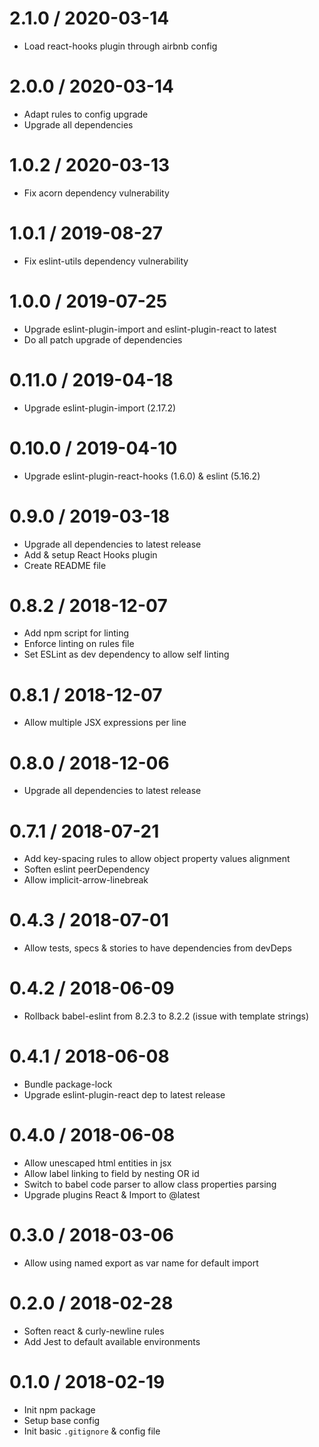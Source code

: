 
2.1.0 / 2020-03-14
==================

  * Load react-hooks plugin through airbnb config

2.0.0 / 2020-03-14
==================

  * Adapt rules to config upgrade
  * Upgrade all dependencies

1.0.2 / 2020-03-13
==================

  * Fix acorn dependency vulnerability

1.0.1 / 2019-08-27
==================

  * Fix eslint-utils dependency vulnerability

1.0.0 / 2019-07-25
==================

  * Upgrade eslint-plugin-import and eslint-plugin-react to latest
  * Do all patch upgrade of dependencies

0.11.0 / 2019-04-18
===================

  * Upgrade eslint-plugin-import (2.17.2)

0.10.0 / 2019-04-10
===================

  * Upgrade eslint-plugin-react-hooks (1.6.0) & eslint (5.16.2)

0.9.0 / 2019-03-18
==================

  * Upgrade all dependencies to latest release
  * Add & setup React Hooks plugin
  * Create README file

0.8.2 / 2018-12-07
==================

  * Add npm script for linting
  * Enforce linting on rules file
  * Set ESLint as dev dependency to allow self linting

0.8.1 / 2018-12-07
==================

  * Allow multiple JSX expressions per line

0.8.0 / 2018-12-06
==================

  * Upgrade all dependencies to latest release

0.7.1 / 2018-07-21
==================

  * Add key-spacing rules to allow object property values alignment
  * Soften eslint peerDependency
  * Allow implicit-arrow-linebreak

0.4.3 / 2018-07-01
==================

  * Allow tests, specs & stories to have dependencies from devDeps

0.4.2 / 2018-06-09
==================

  * Rollback babel-eslint from 8.2.3 to 8.2.2 (issue with template strings)

0.4.1 / 2018-06-08
==================

  * Bundle package-lock
  * Upgrade eslint-plugin-react dep to latest release

0.4.0 / 2018-06-08
==================

  * Allow unescaped html entities in jsx
  * Allow label linking to field by nesting OR id
  * Switch to babel code parser to allow class properties parsing
  * Upgrade plugins React & Import to @latest

0.3.0 / 2018-03-06
==================

  * Allow using named export as var name for default import

0.2.0 / 2018-02-28
==================

  * Soften react & curly-newline rules
  * Add Jest to default available environments

0.1.0 / 2018-02-19
==================

  * Init npm package
  * Setup base config
  * Init basic `.gitignore` & config file

